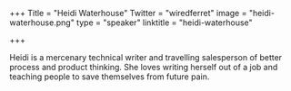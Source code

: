 +++
Title = "Heidi Waterhouse"
Twitter = "wiredferret"
image = "heidi-waterhouse.png"
type = "speaker"
linktitle = "heidi-waterhouse"

+++

Heidi is a mercenary technical writer and travelling salesperson of better process and product thinking. She loves writing herself out of a job and teaching people to save themselves from future pain.
